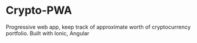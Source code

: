 # Crypto-PWA
Progressive web app, keep track of approximate worth of cryptocurrency portfolio. Built with Ionic, Angular 
